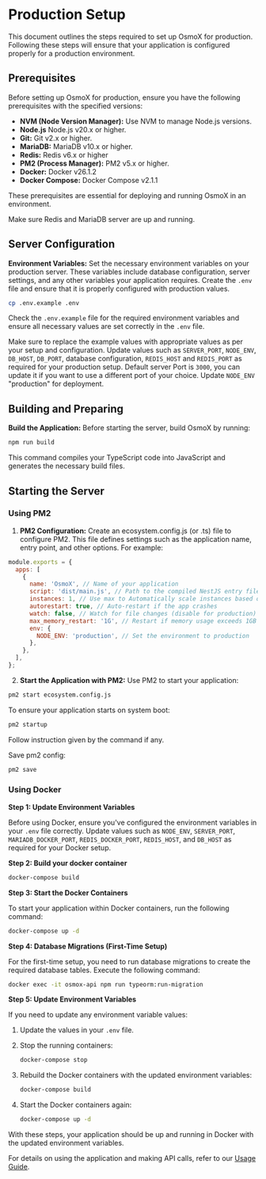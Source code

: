 # Production Setup

This document outlines the steps required to set up OsmoX for production. Following these steps will ensure that your application is configured properly for a production environment.

## Prerequisites

Before setting up OsmoX for production, ensure you have the following prerequisites with the specified versions:

- **NVM (Node Version Manager):** Use NVM to manage Node.js versions.
- **Node.js** Node.js v20.x or higher.
- **Git:** Git v2.x or higher.
- **MariaDB:** MariaDB v10.x or higher.
- **Redis:** Redis v6.x or higher
- **PM2 (Process Manager):** PM2 v5.x or higher.
- **Docker:** Docker v26.1.2
- **Docker Compose:** Docker Compose v2.1.1

These prerequisites are essential for deploying and running OsmoX in an environment.

Make sure Redis and MariaDB server are up and running.

## Server Configuration

**Environment Variables:** Set the necessary environment variables on your production server. These variables include database configuration, server settings, and any other variables your application requires. Create the `.env` file and ensure that it is properly configured with production values.

  ```bash
  cp .env.example .env
  ```

Check the `.env.example` file for the required environment variables and ensure all necessary values are set correctly in the `.env` file.

Make sure to replace the example values with appropriate values as per your setup and configuration. Update values such as `SERVER_PORT`, `NODE_ENV`, `DB_HOST`, `DB_PORT`, database configuration, `REDIS_HOST` and `REDIS_PORT` as required for your production setup. Default server Port is `3000`, you can update it if you want to use a different port of your choice. Update `NODE_ENV` "production" for deployment.

## Building and Preparing

**Build the Application:** Before starting the server, build OsmoX by running:

  ```sh
  npm run build
  ```

This command compiles your TypeScript code into JavaScript and generates the necessary build files.

## Starting the Server
### Using PM2
1. **PM2 Configuration:** Create an ecosystem.config.js (or .ts) file to configure PM2. This file defines settings such as the application name, entry point, and other options. For example:

  ```js
  module.exports = {
    apps: [
      {
        name: 'OsmoX', // Name of your application
        script: 'dist/main.js', // Path to the compiled NestJS entry file
        instances: 1, // Use max to Automatically scale instances based on CPU cores
        autorestart: true, // Auto-restart if the app crashes
        watch: false, // Watch for file changes (disable for production)
        max_memory_restart: '1G', // Restart if memory usage exceeds 1GB
        env: {
          NODE_ENV: 'production', // Set the environment to production
        },
      },
    ],
  };
  ```

2. **Start the Application with PM2:** Use PM2 to start your application:

  ```sh
  pm2 start ecosystem.config.js
  ```

To ensure your application starts on system boot:

  ```sh
  pm2 startup
  ```

Follow instruction given by the command if any.

Save pm2 config:

  ```sh
  pm2 save
  ```
### Using Docker

**Step 1: Update Environment Variables**

Before using Docker, ensure you've configured the environment variables in your `.env` file correctly. Update values such as `NODE_ENV`, `SERVER_PORT`, `MARIADB_DOCKER_PORT`, `REDIS_DOCKER_PORT`, `REDIS_HOST`, and `DB_HOST` as required for your Docker setup.

**Step 2: Build your docker container**

```bash
docker-compose build
```

**Step 3: Start the Docker Containers**

To start your application within Docker containers, run the following command:

```bash
docker-compose up -d
```

**Step 4: Database Migrations (First-Time Setup)**

For the first-time setup, you need to run database migrations to create the required database tables. Execute the following command:

```bash
docker exec -it osmox-api npm run typeorm:run-migration
```

**Step 5: Update Environment Variables**

If you need to update any environment variable values:

1. Update the values in your `.env` file.

2. Stop the running containers:

   ```bash
   docker-compose stop
   ```

3. Rebuild the Docker containers with the updated environment variables:

   ```bash
   docker-compose build
   ```

4. Start the Docker containers again:

   ```bash
   docker-compose up -d
   ```

With these steps, your application should be up and running in Docker with the updated environment variables.

For details on using the application and making API calls, refer to our [Usage Guide](usage-guide.md).
